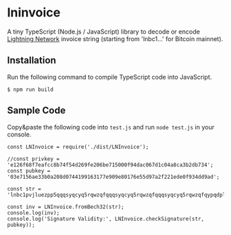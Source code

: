 lninvoice
=========

A tiny TypeScript (Node.js / JavaScript) library to decode or encode [Lightning Network](http://lightning.network/) invoice string (starting from 'lnbc1...' for Bitcoin mainnet).



Installation
------------

Run the following command to compile TypeScript code into JavaScript.

```
$ npm run build
```



Sample Code
-----------

Copy&paste the following code into `test.js` and run `node test.js` in your console.

```
const LNInvoice = require('./dist/LNInvoice');

//const privkey = 'e126f68f7eafcc8b74f54d269fe206be715000f94dac067d1c04a8ca3b2db734';
const pubkey = '03e7156ae33b0a208d0744199163177e909e80176e55d97a2f221ede0f934dd9ad';

const str = 'lnbc1pvjluezpp5qqqsyqcyq5rqwzqfqqqsyqcyq5rqwzqfqqqsyqcyq5rqwzqfqypqdpl2pkx2ctnv5sxxmmwwd5kgetjypeh2ursdae8g6twvus8g6rfwvs8qun0dfjkxaq8rkx3yf5tcsyz3d73gafnh3cax9rn449d9p5uxz9ezhhypd0elx87sjle52x86fux2ypatgddc6k63n7erqz25le42c4u4ecky03ylcqca784w';

const inv = LNInvoice.fromBech32(str);
console.log(inv);
console.log('Signature Validity:', LNInvoice.checkSignature(str, pubkey));
```


